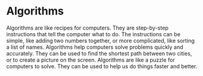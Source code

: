 # Algorithms

Algorithms are like recipes for computers. They are step-by-step instructions that tell the computer what to do. The instructions can be simple, like adding two numbers together, or more complicated, like sorting a list of names. Algorithms help computers solve problems quickly and accurately. They can be used to find the shortest path between two cities, or to create a picture on the screen. Algorithms are like a puzzle for computers to solve. They can be used to help us do things faster and better.
